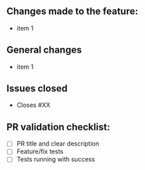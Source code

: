 ## Changes made to the feature:
 * item 1

## General changes
 * item 1
 
## Issues closed
 * Closes #XX
 

## PR validation checklist:

- [ ] PR title and clear description
- [ ] Feature/fix tests
- [ ] Tests running with success
